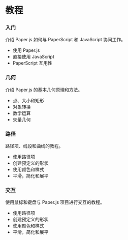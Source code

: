 # 教程

### 入门

介绍 Paper.js 如何与 PaperScript 和 JavaScript 协同工作。

* 使用 Paper.js
* 直接使用 JavaScript
* PaperScript 互用性

### 几何

介绍 Paper.js 的基本几何原理和方法。

* 点、大小和矩形
* 对象转换
* 数学运算
* 矢量几何

### 路径

路径项、线段和曲线的教程。

* 使用路径项
* 创建预定义的形状
* 使用颜色和样式
* 平滑，简化和展平

### 交互

使用鼠标和键盘与 Paper.js 项目进行交互的教程。

* 使用路径项
* 创建预定义的形状
* 使用颜色和样式
* 平滑，简化和展平



